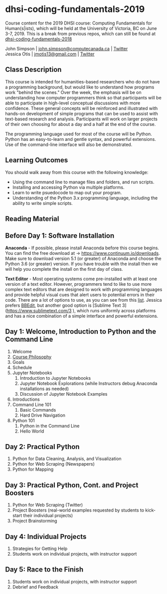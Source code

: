 # dhsi-coding-fundamentals-2019
Course content for the 2019 DHSI course: Computing Fundamentals for Human(s|ists), which will be held at the University of Victoria, BC on June 3-7, 2019.  This is a break from previous repos, which can still be found at [dhsi-coding-fundamentals-2018](https://github.com/ComputeCanada/dhsi-coding-fundamentals-2018)

John Simpson | john.simpson@computecanada.ca | [Twitter](https://twitter.com/symulation)  
Jessica Otis | jmotis13@gmail.com | [Twitter](https://twitter.com/jotis13)

## Class Description

This course is intended for humanities-based researchers who do not have a programming background, but would like to understand how programs work "behind the scenes." Over the week, the emphasis will be on understanding how computer programmers think so that participants will be able to participate in high-level conceptual discussions with more confidence. These general concepts will be reinforced and illustrated with hands-on development of simple programs that can be used to assist with text-based research and analysis. Participants will work on larger projects of their own choosing for about a day and a half at the end of the course.

The programming language used for most of the course will be Python. Python has an easy-to-learn and gentle syntax, and powerful extensions. Use of the command-line interface will also be demonstrated.

## Learning Outcomes

You should walk away from this course with the following knowledge:
  - Using the command line to manage files and folders, and run scripts.
  - Installing and accessing Python via multiple platforms.
  - Learn to write psuedocode to map out your program.
  - Understanding of the Python 3.x programming language, including the ability to write simple scripts.
  
  ## Reading Material
  
  ## Before Day 1: Software Installation

**Anaconda** - If possible, please install Anaconda before this course begins.  You can find the free download at -> https://www.continuum.io/downloads. Make sure to download version 5.1 (or greater) of Anaconda and choose the Python 3.6 (or greater) version.  If you have trouble with the install then we will help you complete the install on the first day of class.

**Text Editor** - Most operating systems come pre-installed with at least one version of a text editor. However, programmers tend to like to use more complex text editors that are designed to work with programming languages and provide helpful visual cues that alert users to potential errors in their code. There are a lot of options to use, as you can see from this [list](https://en.wikipedia.org/wiki/List_of_text_editors ). Jessica prefers [BBEdit](https://www.barebones.com/products/bbedit/), but another good option is [Sublime Text 3] (https://www.sublimetext.com/3 ), which runs uniformly across platforms and has a nice combination of a simple interface and powerful extensions.
  
  ## Day 1: Welcome, Introduction to Python and the Command Line

1. Welcome
  1. [Course Philosophy](https://github.com/ComputeCanada/dhsi-coding-fundamentals-2018/blob/master/book-chapter/main.md )
  2. Goals
  3. Schedule
2. Jupyter Notebooks
	1. Introduction to Jupyter Notebooks
	2. Jupyter Notebook Explorations (while Instructors debug Anaconda installations as needed)
	3. Discussion of Jupyter Notebook Examples
3. Introductions
4. Command Line 101
	1. Basic Commands
	2. Hard Drive Navigation
5. Python 101
	1. Python in the Command Line
	2. Hello World
  
  ## Day 2: Practical Python
1. Python for Data Cleaning, Analysis, and Visualization
2. Python for Web Scraping (Newspapers)
3. Python for Mapping
  
  ## Day 3: Practical Python, Cont. and Project Boosters
1. Python for Web Scraping (Twitter)
2. Project Boosters (real-world examples requested by students to kick-start their individual projects)
3. Project Brainstorming
  
  ## Day 4: Individual Projects
1. Strategies for Getting Help
2. Students work on individual projects, with instructor support
  
  ## Day 5: Race to the Finish
1. Students work on individual projects, with instructor support
2. Debrief and Feedback
